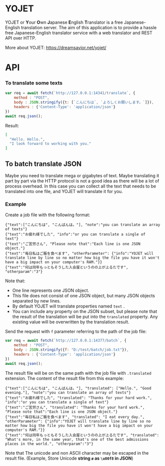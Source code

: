 # YOJET
YOJET or **Y**our **O**wn **J**apanese **E**nglish **T**ranslator  is a free Japanese-English translation server. The aim of this application is to provide a hassle free Japanese-English translator service with a web translator and  REST API over HTTP.

More about YOJET:
https://dreamsavior.net/yojet/

# API
### To translate some texts
```javaScript
var req = await fetch(`http://127.0.0.1:14341/translate`, {
	method : "POST",
	body : JSON.stringify({t: [`こんにちは`, `よろしくお願いします。`]}),
	headers : {'Content-Type': 'application/json'}
})
await req.json();
```
Result:
```JSON
[
  "Hello. Hello.",
  "I look forward to working with you."
]
```

## To batch translate JSON
Maybe you need to translate mega or gigabytes of text. Maybe translating it part by part via the HTTP protocol is not a good idea as there will be a lot of process overhead.
In this case you can collect all the text that needs to be translated into one file, and YOJET will translate it for you.
### Example
Create a job file with the following format:
```
{"text":["こんにちは", "こんばんは。"], "note":"you can translate an array of texts"}
{"text":"お疲れ様でした", "info":"or you can translate a single of text"}
{"text":"ご苦労さん", "Please note that":"Each line is one JSON object."}
{"text":"毎日私はご飯を食べます", "otherParameter": {"info":"YOJET will translate line by line so no matter how big the file you have it won't have a big impact on your computer's RAM."}}
{"text":"何は同年もっともそうした入会屋というのの上が上るたです", "otherparam":"3"}
```
Note that:

 - One line represents one JSON object.
 - This file does not consist of one JSON object, but many JSON objects separated by new lines.
 - By default YOJET will translate properties named `text` .
 - You can include any property on the JSON subset, but please note that the result of the translation will be put into the `translated` property. Any existing value will be overwritten by the translation result.

Send the request with `f` parameter referring to the path of the job file:
```javaScript
var req = await fetch(`http://127.0.0.1:14377/batch`, {
	method : "POST",
	body : JSON.stringify({f: "D:/test/batch/job.txt"}),
	headers : {'Content-Type': 'application/json'}
})
await req.json();
```

The result file will be on the same path with the job file with `.translated` extension.
The content of the result file from this example:
```
{"text":["こんにちは", "こんばんは。"], "translated": ["Hello.", "Good evening."], "note":"you can translate an array of texts"}
{"text":"お疲れ様でした", "translated": "Thanks for your hard work.", "info":"or you can translate a single of text"}
{"text":"ご苦労さん", "translated": "Thanks for your hard work.", "Please note that":"Each line is one JSON object."}
{"text":"毎日私はご飯を食べます", "translated": "I eat every day.", "otherParameter": {"info":"YOJET will translate line by line so no matter how big the file you have it won't have a big impact on your computer's RAM."}}
{"text":"何は同年もっともそうした入会屋というのの上が上るたです", "translated": "What's more, in the same year, that's one of the best admissions places in the world.", "otherparam":"3"}
```

Note that
The unicode and non ASCII character may be escaped in the result file. (Example, Store Unicode **string  `ø`  as  `\u00f8`  in JSON**)